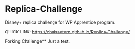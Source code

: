 # Replica-Challenge
Disney+ replica challenge for WP Apprentice program.

QUICK LINK: https://chaisaetern.github.io/Replica-Challenge/

Forking Challenge** Just a test.



